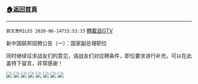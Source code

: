 ﻿###  [:house:返回首頁](https://github.com/ourhimalayas/txt)
---

`郭文贵MILES 2020-06-14T15:53:15` [轉載自GTV](https://gtv.org/web/#/UserInfo/5e596957357cc612d35a8044)

新中国联邦招聘公告（一）：国家副总理职位

同时继续征求战友们的意见，请战友们对应聘条件，职位要求进行补充，可以在此盖特下留言，非常感谢！

![](https://filegroup.gtv.org/cdn-cgi/image/width=600/https://filegroup.gtv.org/group2/default/20200614/15/52/1/ef1f6e9f4cc2f812f7f680c55c964aa1.png)
![](https://filegroup.gtv.org/cdn-cgi/image/width=600/https://filegroup.gtv.org/group2/default/20200614/15/53/1/27c5496d5597db123daed995d2c0c501.png)
![](https://filegroup.gtv.org/cdn-cgi/image/width=600/https://filegroup.gtv.org/group2/default/20200614/15/53/1/3d3192140f262e8d824c6e1ab021f7d7.png)
![](https://filegroup.gtv.org/cdn-cgi/image/width=600/https://filegroup.gtv.org/group2/default/20200614/15/53/1/5770955df26287377d0d3e8c6061a12f.png)
![](https://filegroup.gtv.org/cdn-cgi/image/width=600/https://filegroup.gtv.org/group2/default/20200614/15/53/1/2d28c96b77d40cd67e305b13629c4461.png)
![](https://filegroup.gtv.org/cdn-cgi/image/width=600/https://filegroup.gtv.org/group2/default/20200614/15/53/1/38529ef6beb69eace5835fa0df0271e7.png)
![](https://filegroup.gtv.org/cdn-cgi/image/width=600/https://filegroup.gtv.org/group2/default/20200614/15/53/1/7ea4ad0fd52cbba202ccdf9c86cb7574.png)
![](https://filegroup.gtv.org/cdn-cgi/image/width=600/https://filegroup.gtv.org/group2/default/20200614/15/53/1/e39ee759d3c3a810bdaed5430a5704e7.png)
